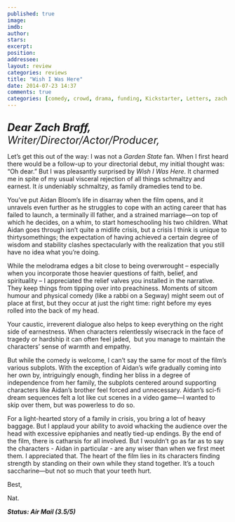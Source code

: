 ```yaml
---
published: true
image: 
imdb: 
author:  
stars: 
excerpt: 
position: 
addressee: 
layout: review
categories: reviews
title: "Wish I Was Here"
date: 2014-07-23 14:37
comments: true
categories: [comedy, crowd, drama, funding, Kickstarter, Letters, zach braff]
---
```

<div><p><span class="full-image-block ssNonEditable"><span><a href="/letters/2014/7/23/wish-i-was-here.html"><img src="http://rollotomasi73.files.wordpress.com/2014/07/wish20i20was20here.jpg" alt="" /></a></span></span></p>
<p><em style="font-size:130%;"><span style="font-size:130%;"><strong>Dear Zach Braff,</strong> Writer/Director/Actor/Producer,&nbsp;</span></em></p>
<p>Let&rsquo;s get this out of the way: I was not a <em>Garden State</em> fan. When I first heard there would be a follow-up to your directorial debut, my initial thought was: &ldquo;Oh dear.&rdquo; But I was pleasantly surprised by <em>Wish I Was Here</em>. It charmed me in spite of my usual visceral rejection of all things schmaltzy and earnest. It <em>is </em>undeniably schmaltzy, as family dramedies tend to be.</p>
<p>You&rsquo;ve put Aidan Bloom&rsquo;s life in disarray when the film opens, and it unravels even further as he struggles to cope with an acting career that has failed to launch, a terminally ill father, and a strained marriage&mdash;on top of which he decides, on a whim, to start homeschooling his two children. What Aidan goes through isn&rsquo;t quite a midlife crisis, but a crisis I think is unique to thirtysomethings; the expectation of having achieved a certain degree of wisdom and stability clashes spectacularly with the realization that you still have no idea what you&rsquo;re doing.</p>
<p>While the melodrama edges a bit close to being overwrought &ndash; especially when you incorporate those heavier questions of faith, belief, and spirituality &ndash; I appreciated the relief valves you installed in the narrative. They keep things from tipping over into preachiness. Moments of sitcom humour and physical comedy (like a rabbi on a Segway) might seem out of place at first, but they occur at just the right time: right before my eyes rolled into the back of my head.</p>
<p>Your caustic, irreverent dialogue also helps to keep everything on the right side of earnestness. When characters relentlessly wisecrack in the face of tragedy or hardship it can often feel jaded, &nbsp;but you manage to maintain the characters&rsquo; sense of warmth and empathy.</p>
<p>But while the comedy is welcome, I can&rsquo;t say the same for most of the film&rsquo;s various subplots. With the exception of Aidan&rsquo;s wife gradually coming into her own by, intriguingly enough, finding her bliss in a degree of independence from her family, the subplots centered around supporting characters like Aidan&rsquo;s brother feel forced and unnecessary. Aidan&rsquo;s sci-fi dream sequences felt a lot like cut scenes in a video game&mdash;I wanted to skip over them, but was powerless to do so.<span style="font-size:12px;">&nbsp;</span></p>
<p>For a light-hearted story of a family in crisis, you bring a lot of heavy baggage. But I applaud your ability to avoid whacking the audience over the head with excessive epiphanies and neatly tied-up endings. By the end of the film, there is catharsis for all involved. But I wouldn&rsquo;t go as far as to say the characters - Aidan in particular - are any wiser than when we first meet them. I appreciated that. The heart of the film lies in its characters finding strength by standing on their own while they stand together. It&rsquo;s a touch saccharine&mdash;but not so much that your teeth hurt.&nbsp;</p>
<p>Best,</p>
<p>Nat.</p>
<p><strong><em>Status: Air Mail (3.5/5)</em></strong></p></div>
